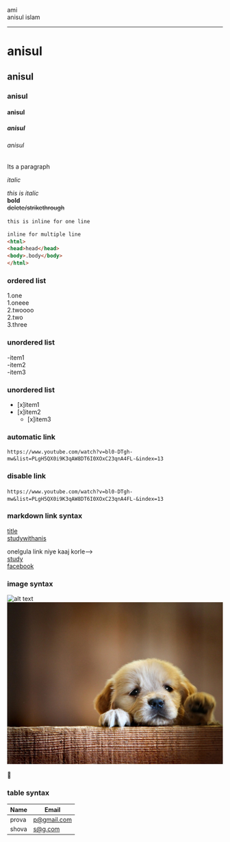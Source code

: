 <!-- markdown tutorial -->

ami  
anisul islam  

<!-- markdown -->
---

<!-- heading -->

# anisul  
## anisul  
### anisul  
#### anisul  
##### anisul   
###### anisul

<!-- paragraph -->
<p>Its a paragraph</p>  
<i>italic</i>   

_this is italic_  
__bold__  
~~delete/strikethrough~~ 
<!-- inline code block-1ta line er moddhe code likhle  -->

`this is inline for one line`
```html
inline for multiple line
<html>
<head>head</head>
<body>.body</body>
</html>
```

<!-- list eta hoynai amar-->  

### ordered list  
1.one   
  1.oneee  
  2.twoooo    
2.two  
3.three

### unordered list  
-item1  
-item2  
  -item3

### unordered list  
- [x]item1  
- [x]item2  
  - [x]item3 

### automatic link 
    https://www.youtube.com/watch?v=bl0-DTgh-mw&list=PLgH5QX0i9K3qAW8DT6I0XOxC23qnA4FL-&index=13

### disable link
`https://www.youtube.com/watch?v=bl0-DTgh-mw&list=PLgH5QX0i9K3qAW8DT6I0XOxC23qnA4FL-&index=13`

### markdown link syntax

[title](link)  
[studywithanis](https://www.youtube.com/watch?v=bl0-DTgh-mw&list=PLgH5QX0i9K3qAW8DT6I0XOxC23qnA4FL-&index=13)

onelgula link niye kaaj korle-->  
[study][websitelink]  
[facebook][facebooklink]

<!-- all link is here -->
[websitelink]:https://www.youtube.com/watch?v=bl0-DTgh-mw&list=PLgH5QX0i9K3qAW8DT6I0XOxC23qnA4FL-&index=13

[facebooklink]:https://www.youtube.com/watch?v=bl0-DTgh-mw&list=PLgH5QX0i9K3qAW8DT6I0XOxC23qnA4FL-&index=13

### image syntax
![alt text](image)
![profile](./images/dog.jpg)

<!-- emoji -->
🫠

### table syntax
|Name|Email|
| ---|---|
|prova|p@gmail.com|
|shova|s@g.com|










